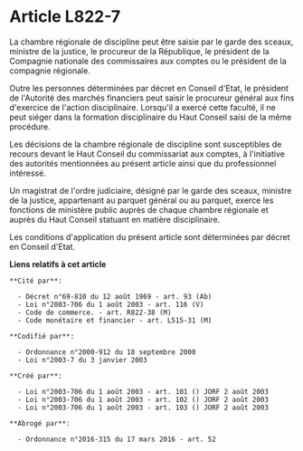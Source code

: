 # Article L822-7

La chambre régionale de discipline peut être saisie par le garde des sceaux, ministre de la justice, le procureur de la
République, le président de la Compagnie nationale des commissaires aux comptes ou le président de la compagnie régionale.

Outre les personnes déterminées par décret en Conseil d'Etat, le président de l'Autorité des marchés financiers peut saisir
le procureur général aux fins d'exercice de l'action disciplinaire. Lorsqu'il a exercé cette faculté, il ne peut siéger dans
la formation disciplinaire du Haut Conseil saisi de la même procédure.

Les décisions de la chambre régionale de discipline sont susceptibles de recours devant le Haut Conseil du commissariat aux
comptes, à l'initiative des autorités mentionnées au présent article ainsi que du professionnel intéressé.

Un magistrat de l'ordre judiciaire, désigné par le garde des sceaux, ministre de la justice, appartenant au parquet général
ou au parquet, exerce les fonctions de ministère public auprès de chaque chambre régionale et auprès du Haut Conseil statuant
en matière disciplinaire.

Les conditions d'application du présent article sont déterminées par décret en Conseil d'Etat.

**Liens relatifs à cet article**

	**Cité par**:

	  - Décret n°69-810 du 12 août 1969 - art. 93 (Ab)
	  - Loi n°2003-706 du 1 août 2003 - art. 116 (V)
	  - Code de commerce. - art. R822-38 (M)
	  - Code monétaire et financier - art. L515-31 (M)

	**Codifié par**:

	  - Ordonnance n°2000-912 du 18 septembre 2000
	  - Loi n°2003-7 du 3 janvier 2003

	**Créé par**:

	  - Loi n°2003-706 du 1 août 2003 - art. 101 () JORF 2 août 2003
	  - Loi n°2003-706 du 1 août 2003 - art. 102 () JORF 2 août 2003
	  - Loi n°2003-706 du 1 août 2003 - art. 103 () JORF 2 août 2003

	**Abrogé par**:

	  - Ordonnance n°2016-315 du 17 mars 2016 - art. 52

